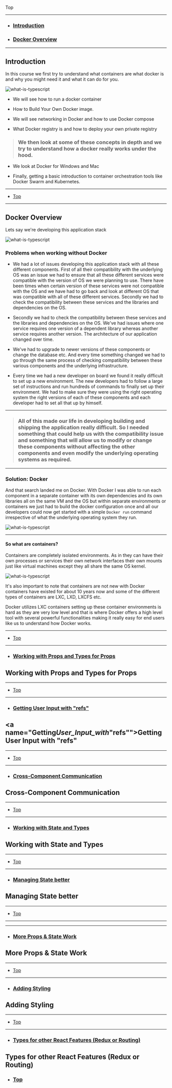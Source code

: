 <a name="Back_To_Top"></a> Top

---

- ### [Introduction](#Introduction)
- ### [Docker Overview](#Docker_Overview)

---

## <a name="Introduction"></a>Introduction

In this course we first try to understand what containers are what docker is and why you might need it and what it can do for you.

![what-is-typescript](images/intro/01.png)

- We will see how to run a docker container

- How to Build Your Own Docker image.

- We will see networking in Docker and how to use Docker compose

- What Docker registry is and how to deploy your own private registry

> ### We then look at some of these concepts in depth and we try to understand how a docker really works under the hood.

- We look at Docker for Windows and Mac

- Finally, getting a basic introduction to container orchestration tools like Docker Swarm and Kubernetes.

---

- [Top](#Back_To_Top)

---

## <a name="Docker_Overview"></a>Docker Overview

Lets say we're developing this application stack

![what-is-typescript](images/intro/02.png)

### Problems when working without Docker

- We had a lot of issues developing this application stack with all these different components. First of all their compatibility with the underlying OS was an issue we had to ensure that all these different services were compatible with the version of OS we were planning to use. There have been times when certain version of these services were not compatible with the OS and we have had to go back and look at different OS that was compatible with all of these different services. Secondly we had to check the compatibility between these services and the libraries and dependencies on the OS.

- Secondly we had to check the compatibility between these services and the libraries and dependencies on the OS. We've had issues where one service requires one version of a dependent library whereas another service requires another version. The architecture of our application changed over time.

- We've had to upgrade to newer versions of these components or change the database etc. And every time something changed we had to go through the same process of checking compatibility between these various components and the underlying infrastructure.

- Every time we had a new developer on board we found it really difficult to set up a new environment. The new developers had to follow a large set of instructions and run hundreds of commands to finally set up their environment. We had to make sure they were using the right operating system the right versions of each of these components and each developer had to set all that up by himself.

---

> ### All of this made our life in developing building and shipping the application really difficult. So I needed something that could help us with the compatibility issue and something that will allow us to modify or change these components without affecting the other components and even modify the underlying operating systems as required.

---

### Solution: Docker

And that search landed me on Docker. With Docker I was able to run each component in a separate container with its own dependencies and its own libraries all on the same VM and the OS but within separate environments or containers we just had to build the docker configuration once and all our developers could now get started with a simple `Docker run` command irrespective of what the underlying operating system they run.

![what-is-typescript](images/intro/03.png)

---

#### So what are containers?

Containers are completely isolated environments. As in they can have their own processes or services their own network interfaces their own mounts just like virtual machines except they all share the same OS kernel.

![what-is-typescript](images/intro/04.png)

It's also important to note that containers are not new with Docker containers have existed for about 10 years now and some of the different types of containers are LXC, LXD, LXCFS etc.

Docker utilizes LXC containers setting up these container environments is hard as they are very low level and that is where Docker offers a high level tool with several powerful functionalities making it really easy for end users like us to understand how Docker works.

---

- [Top](#Back_To_Top)

---

- ### [Working with Props and Types for Props](#Working_with_Props_and_Types_for_Props)

## <a name="Working_with_Props_and_Types_for_Props"></a>Working with Props and Types for Props

---

- [Top](#Back_To_Top)

---

- ### [Getting User Input with "refs"](#Getting_User_Input_with_"refs")

## <a name="Getting*User_Input_with*"refs""></a>Getting User Input with "refs"

---

- [Top](#Back_To_Top)

---

- ### [Cross-Component Communication](#Cross-Component_Communication)

## <a name="Cross-Component_Communication"></a>Cross-Component Communication

---

- [Top](#Back_To_Top)

---

- ### [Working with State and Types](#Working_with_State_and_Types)

## <a name="Working_with_State_and_Types"></a>Working with State and Types

---

- [Top](#Back_To_Top)

---

- ### [Managing State better](#Managing_State_better)

## <a name="Managing_State_better"></a>Managing State better

---

- [Top](#Back_To_Top)

---

---

- ### [More Props & State Work](#More_Props_&_State_Work)

## <a name="More_Props_&_State_Work"></a>More Props & State Work

---

- [Top](#Back_To_Top)

---

- ### [Adding Styling](#Adding_Styling)

## <a name="Adding_Styling"></a>Adding Styling

---

- [Top](#Back_To_Top)

---

- ### [Types for other React Features (Redux or Routing)](<#Types_for_other_React_Features_(Redux_or_Routing)>)

## <a name="Types_for_other_React_Features_(Redux_or_Routing)"></a>Types for other React Features (Redux or Routing)

- ### [Top](#Back_To_Top)
